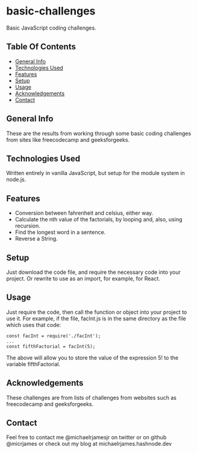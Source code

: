 # basic-challenges
Basic JavaScript coding challenges.
## Table Of Contents
* [General Info](#general-info)
* [Technologies Used](#technologies-used)
* [Features](#features)
* [Setup](#setup)
* [Usage](#usage)
* [Acknowledgements](#acknowledgements)
* [Contact](#contact)

## General Info
These are the results from working through some basic coding challenges from sites like freecodecamp and geeksforgeeks.
## Technologies Used
Written entirely in vanilla JavaScript, but setup for the module system in node.js.
## Features
* Conversion between fahrenheit and celsius, either way.
* Calculate the nth value of the factorials, by looping and, also, using recursion.
* Find the longest word in a sentence.
* Reverse a String.
## Setup
Just download the code file, and require the necessary code into your project. Or rewrite to use as an import, for example, for React.
## Usage
Just require the code, then call the function or object into your project to use it. For example, if the file, facInt.js is in the same directory as the file which uses that code: 
```
const facInt = require('./facInt');
...
const fifthFactorial = facInt(5);
```
The above will allow you to store the value of the expression 5! to the variable fifthFactorial.
## Acknowledgements
These challenges are from lists of challenges from websites such as freecodecamp and geeksforgeeks.
## Contact
Feel free to contact me @michaelrjamesjr on twitter or on github @micrjames or check out my blog at michaelrjames.hashnode.dev
